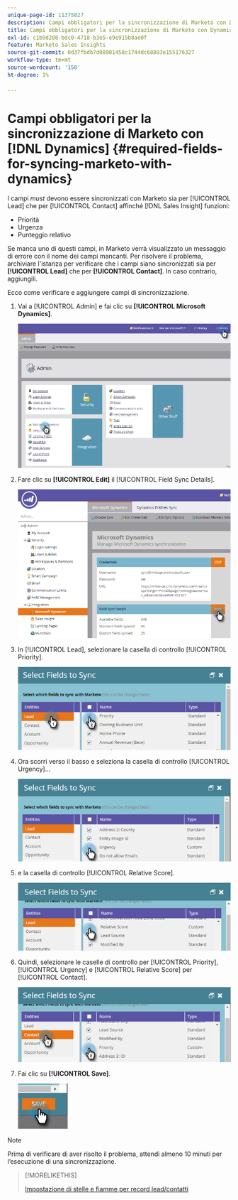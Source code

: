 ```yaml
---
unique-page-id: 11375827
description: Campi obbligatori per la sincronizzazione di Marketo con Dynamics - Documentazione di Marketo - Documentazione del prodotto
title: Campi obbligatori per la sincronizzazione di Marketo con Dynamics
exl-id: c1b9d208-bdc0-4718-b3e5-e9e915b8ae0f
feature: Marketo Sales Insights
source-git-commit: 0d37fbdb7d08901458c1744dc68893e155176327
workflow-type: tm+mt
source-wordcount: '150'
ht-degree: 1%

---
```


# Campi obbligatori per la sincronizzazione di Marketo con [!DNL Dynamics] {#required-fields-for-syncing-marketo-with-dynamics}

I campi *must* devono essere sincronizzati con Marketo sia per [!UICONTROL Lead] che per [!UICONTROL Contact] affinché [!DNL Sales Insight] funzioni:

* Priorità
* Urgenza
* Punteggio relativo

Se manca uno di questi campi, in Marketo verrà visualizzato un messaggio di errore con il nome dei campi mancanti. Per risolvere il problema, archiviare l&#39;istanza per verificare che i campi siano sincronizzati sia per **[!UICONTROL Lead]** che per **[!UICONTROL Contact]**. In caso contrario, aggiungili.

Ecco come verificare e aggiungere campi di sincronizzazione.

1. Vai a [!UICONTROL Admin] e fai clic su **[!UICONTROL Microsoft Dynamics]**.

   ![](assets/image2015-10-9-9-3a50-3a9.png)

1. Fare clic su **[!UICONTROL Edit]** il [!UICONTROL Field Sync Details].

   ![](assets/image2015-10-9-9-3a52-3a23.png)

1. In [!UICONTROL Lead], selezionare la casella di controllo [!UICONTROL Priority].

   ![](assets/image2016-6-8-13-3a33-3a50.png)

1. Ora scorri verso il basso e seleziona la casella di controllo [!UICONTROL Urgency]...

   ![](assets/image2016-6-8-13-3a35-3a22.png)

1. e la casella di controllo [!UICONTROL Relative Score].

   ![](assets/image2016-6-8-13-3a36-3a1.png)

1. Quindi, selezionare le caselle di controllo per [!UICONTROL Priority], [!UICONTROL Urgency] e [!UICONTROL Relative Score] per [!UICONTROL Contact].

   ![](assets/image2016-6-8-13-3a36-3a36.png)

1. Fai clic su **[!UICONTROL Save]**.

   ![](assets/image2016-6-8-13-3a41-3a27.png)

>[!NOTE]
>
>Prima di verificare di aver risolto il problema, attendi almeno 10 minuti per l’esecuzione di una sincronizzazione.

>[!MORELIKETHIS]
>
>[Impostazione di stelle e fiamme per record lead/contatti](/help/marketo/product-docs/marketo-sales-insight/msi-for-microsoft-dynamics/setting-up-and-using/setting-up-stars-and-flames-for-lead-contact-records.md)
